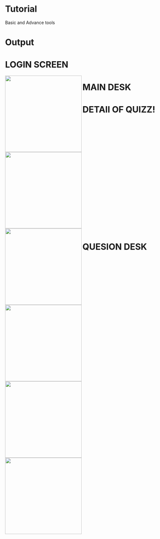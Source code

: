 # Tutorial
Basic and Advance tools

# Output
# LOGIN SCREEN
 <img align="left" img src="https://user-images.githubusercontent.com/68688918/141260990-a5518bfa-64a5-4a4d-a761-018ff043ddfe.jpeg" width="250px">


# MAIN DESK
<img align="left" img src="https://user-images.githubusercontent.com/68688918/141261421-708dd181-a9d2-433d-a2df-aaeba71fa9e5.jpeg" width="250px">


# DETAIl OF QUIZZ!

<img align="left" img src="https://user-images.githubusercontent.com/68688918/140991304-c66eb49d-b5b0-4d1e-bc69-45b532300cdc.jpeg" width="250px">
<br/>
<br/>
<br/>
<br/>
<br/>
<br/>
<br/>
<br/>
<br/>
<br/>
<br/>
<br/>
<br/>
<br/>
<br/>
<br/>
<br/>
<br/>
<br/>
<br/>
<br/>


# QUESION DESK
<img align="left" img src="https://user-images.githubusercontent.com/68688918/141248589-1cf5504b-10d5-4a1d-9ac4-953e515eb691.jpeg" width="250px">
<img align="left" img src="https://user-images.githubusercontent.com/68688918/141250190-a65d13ec-9659-4c55-b3a1-0e61a38bcfa8.jpeg" width="250px">
<img align="left" img src="https://user-images.githubusercontent.com/68688918/141249943-a1ead567-9f61-4000-9df7-018c4fc28922.jpeg" width="250px">


